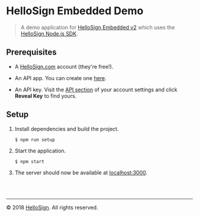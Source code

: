# HelloSign Embedded Demo

> A demo application for [HelloSign Embedded v2](https://github.com/hellosign/hellosign-embedded) which uses the [HelloSign Node.js SDK](https://github.com/hellosign/hellosign-nodejs-sdk).

## Prerequisites

* A [HelloSign.com](https://hellosign.com) account (they're free!).

* An API app. You can create one [here](https://app.hellosign.com/oauth/createAppForm).

* An API key. Visit the [API section](https://app.hellosign.com/home/myAccount#api) of your account settings and click **Reveal Key** to find yours.


## Setup

1. Install dependencies and build the project.

    ```
    $ npm run setup
    ```

2. Start the application.

    ```
    $ npm start
    ```

3. The server should now be available at [localhost:3000](http://localhost:3000).

<br/>
<br/>
<hr/>

&copy; 2018 [HelloSign](https://hellosign.com). All rights reserved.
